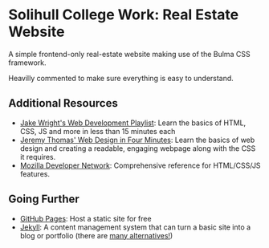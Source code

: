 # Solihull College Work: Real Estate Website

A simple frontend-only real-estate website making use of the Bulma CSS framework.

Heavilly commented to make sure everything is easy to understand.

## Additional Resources
- [Jake Wright's Web Development Playlist](https://www.youtube.com/playlist?list=PLlj9BrHKq9WKaz8UV3BjEqicn-C3qHxy4): Learn the basics of HTML, CSS, JS and more in less than 15 minutes each
- [Jeremy Thomas' Web Design in Four Minutes](https://jgthms.com/web-design-in-4-minutes/): Learn the basics of web design and creating a readable, engaging webpage along with the CSS it requires.
- [Mozilla Developer Network](https://developer.mozilla.org/en-US/docs/Learn): Comprehensive reference for HTML/CSS/JS features.

## Going Further
- [GitHub Pages](https://pages.github.com/): Host a static site for free
- [Jekyll](https://jekyllrb.com/): A content management system that can turn a basic site into a blog or portfolio (there are [many alternatives!](https://jamstack.org/generators/))